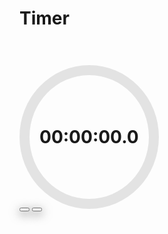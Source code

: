 Timer
=====

<script src="https://cdnjs.cloudflare.com/ajax/libs/moment.js/2.10.6/moment.min.js"></script>

<style>
    #the-timer{
        border: 16px solid rgba(0, 0, 0, .1);
        display: inline-block;
        padding: 82px 16px;
        border-radius: 100%;
    }
    #button-group{
        position: relative;
        top: -32px;
    }
    #button-group .btn{
        box-shadow: 0px 4px 16px #777;
    }
</style>

<div class="row">
    <div class="col-xs-12 text-center">
        <h1 id="the-timer">
            00:00:00.0
        </h1>
        <div id="button-group" class="text-center">
            <button 
                class="btn btn-danger" 
                id="reset" 
            >
                <i class="fa fa-repeat"></i>
            </button>
            <button class="btn btn-lg btn-primary" id="action-trigger">
                <i class="fa fa-play"></i>
            </button>
        </div>
    </div>
</div>

<script>
    var startTime = null, startPauses = [], endPauses = [];
    $("#reset").click(function(){
        var proceed = confirm("Are You sure?");
        if(proceed){
            startTime = null, startPauses = [], endPauses = [];
            $("#the-timer").text("00:00:00.0");
            var ic = $("#action-trigger").find('i');
            if(ic.hasClass('fa-pause')){
                ic.removeClass('fa-pause');
                ic.addClass('fa-play');
            }
        }
    });
    $("#action-trigger").click(function(){
        var ic = $(this).find('i');
        if(ic.hasClass('fa-play')){
            ic.removeClass('fa-play');
            ic.addClass('fa-pause');
            if(startTime != null){
                endPauses[endPauses.length] = curr();
            }
        }else{
            ic.removeClass('fa-pause');
            ic.addClass('fa-play');
            startPauses[startPauses.length] = curr();
        }
        if(startTime == null){
            startTime = curr();
        }
    });

    function calculateTime(){
        var totalPausesTime = 0;
        for(var i = 0;i < startPauses.length;i++){
            totalPausesTime += endPauses[i].diff(startPauses[i]);
        }
        var valueStartTime = moment(startTime);
        var totalTime = valueStartTime.add(totalPausesTime, 'milliseconds');
        var elapsedTime = new Time(curr().diff(totalTime));
        return moment(elapsedTime).format("HH:mm:ss.S");
    }

    setInterval(function(){
        if(startTime != null && startPauses.length == endPauses.length){
            $("#the-timer").text(calculateTime());
        }
    }, 100);

    function curr(){
        return moment();
    }

    function Time(timeInMS){
        var ms = timeInMS;
        var seconds = Math.floor(ms/1000);
        var minutes = Math.floor(seconds/60);
        var hours = Math.floor(minutes/60);

        var ms = ms%1000;
        var second = seconds%60;
        var minute = minutes%60;

        var time = {
            hours: hours,
            minutes: minute,
            seconds: second,
            milliseconds: ms,
        };
        return time;
    }
</script>
